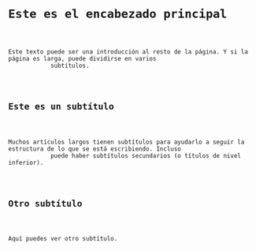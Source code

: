 <code>
<!DOCTYPE html>
<html>
    <head>
        <title>Ejemplo de estructura</title>
    </head>
    <body>
        <h1>Este es el encabezado principal</h1>
        <p>Este texto puede ser una introducción al resto de la página. Y si la página es larga, puede dividirse en varios
            subtítulos.<p>
        <h2>Este es un subtítulo</h2>
        <p>Muchos artículos largos tienen subtítulos para ayudarlo a seguir la estructura de lo que se está escribiendo. Incluso
            puede haber subtítulos secundarios (o títulos de nivel inferior).</p>
        <h2>Otro subtítulo</h2>
        <p>Aquí puedes ver otro subtítulo.</p>
    </body>
</html>
</code>